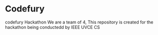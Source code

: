 # Codefury
codefury Hackathon
We are a team of 4, This repository is created for the hackathon being conductedd by IEEE UVCE CS 
